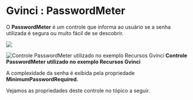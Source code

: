# Gvinci : PasswordMeter

O **PasswordMeter** é um controle que informa ao usuário se a senha utilizada é segura ou muito fácil de se descobrir.

![](http://www.gvinci.com.br/manual/pswmetergv5.zoom80.png)

 ![Controle PasswordMeter utilizado no exemplo Recursos Gvinci](http://www.gvinci.com.br/manual/passwodmetgv5.zoom55.png)                                        **Controle PasswordMeter utilizado no exemplo Recursos Gvinci**

A complexidade da senha é exibida pela propriedade **MinimumPasswordRequired.**

Vejamos as propriedades deste controle no tópico a seguir.

